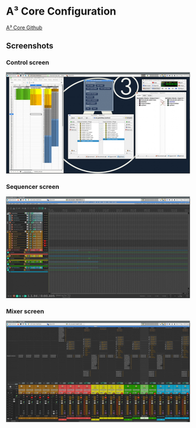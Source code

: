 # A³ Core Configuration
[A³ Core Github](https://github.com/a3-audio/a3-core)
## Screenshots
### Control screen
![](pics_configuration/a3_core_screen_interface.png)
### Sequencer  screen
![](pics_configuration/a3_core_screen_sequencer.png)
### Mixer screen
![](pics_configuration/a3_core_screen_mixer.png)